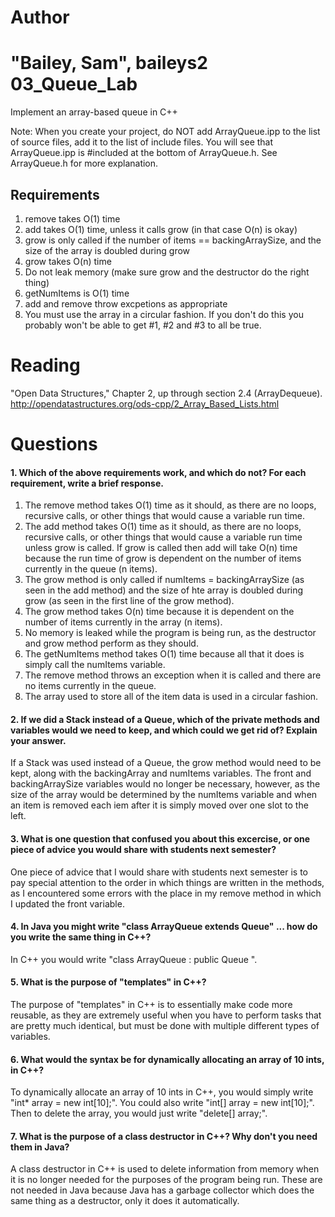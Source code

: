 Author
==========
"Bailey, Sam", baileys2
03_Queue_Lab
============

Implement an array-based queue in C++

Note: When you create your project, do NOT add ArrayQueue.ipp to the list of source files, add it to the list of include files. You will see that ArrayQueue.ipp is #included at the bottom of ArrayQueue.h. See ArrayQueue.h for more explanation.

Requirements
------------

1. remove takes O(1) time
2. add takes O(1) time, unless it calls grow (in that case O(n) is okay)
3. grow is only called if the number of items == backingArraySize, and the size of the array is doubled during grow
4. grow takes O(n) time
5. Do not leak memory (make sure grow and the destructor do the right thing)
6. getNumItems is O(1) time
7. add and remove throw excpetions as appropriate
8. You must use the array in a circular fashion. If you don't do this you probably won't be able to get #1, #2 and #3 to all be true.

Reading
=======
"Open Data Structures," Chapter 2, up through section 2.4 (ArrayDequeue). http://opendatastructures.org/ods-cpp/2_Array_Based_Lists.html

Questions
=========

#### 1. Which of the above requirements work, and which do not? For each requirement, write a brief response.

1. The remove method takes O(1) time as it should, as there are no loops, recursive calls, or other things that would cause a variable run time.
2. The add method takes O(1) time as it should, as there are no loops, recursive calls, or other things that would cause a variable run time unless grow is called. If grow is called then add will take O(n) time because the run time of grow is dependent on the number of items currently in the queue (n items).
3. The grow method is only called if numItems = backingArraySize (as seen in the add method) and the size of hte array is doubled during grow (as seen in the first line of the grow method).
4. The grow method takes O(n) time because it is dependent on the number of items currently in the array (n items).
5. No memory is leaked while the program is being run, as the destructor and grow method perform as they should.
6. The getNumItems method takes O(1) time because all that it does is simply call the numItems variable.
7. The remove method throws an exception when it is called and there are no items currently in the queue.
8. The array used to store all of the item data is used in a circular fashion.

#### 2. If we did a Stack instead of a Queue, which of the private methods and variables would we need to keep, and which could we get rid of? Explain your answer.

If a Stack was used instead of a Queue, the grow method would need to be kept, along with the backingArray and numItems variables. The front and backingArraySize variables would no longer be necessary, however, as the size of the array would be determined by the numItems variable and when an item is removed each iem after it is simply moved over one slot to the left.

#### 3. What is one question that confused you about this excercise, or one piece of advice you would share with students next semester?

One piece of advice that I would share with students next semester is to pay special attention to the order in which things are written in the methods, as I encountered some errors with the place in my remove method in which I updated the front variable.

#### 4. In Java you might write "class ArrayQueue extends Queue" ... how do you write the same thing in C++?

In C++ you would write "class ArrayQueue : public Queue <T>".

#### 5. What is the purpose of "templates" in C++?

The purpose of "templates" in C++ is to essentially make code more reusable, as they are extremely useful when you have to perform tasks that are pretty much identical, but must be done with multiple different types of variables.

#### 6. What would the syntax be for dynamically allocating an array of 10 ints, in C++?

To dynamically allocate an array of 10 ints in C++, you would simply write "int* array = new int[10];". You could also write "int[] array = new int[10];". Then to delete the array, you would just write "delete[] array;".

#### 7. What is the purpose of a class destructor in C++? Why don't you need them in Java?

A class destructor in C++ is used to delete information from memory when it is no longer needed for the purposes of the program being run. These are not needed in Java because Java has a garbage collector which does the same thing as a destructor, only it does it automatically.